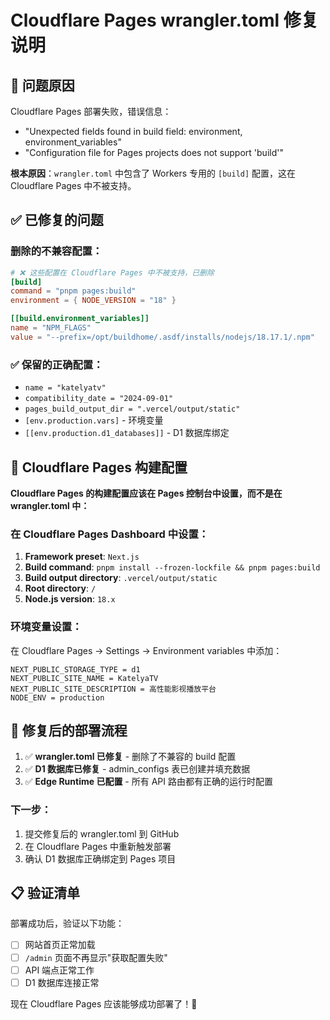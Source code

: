 # Cloudflare Pages wrangler.toml 修复说明

## 🚨 问题原因

Cloudflare Pages 部署失败，错误信息：
- "Unexpected fields found in build field: environment, environment_variables"
- "Configuration file for Pages projects does not support 'build'"

**根本原因**：`wrangler.toml` 中包含了 Workers 专用的 `[build]` 配置，这在 Cloudflare Pages 中不被支持。

## ✅ 已修复的问题

### 删除的不兼容配置：
```toml
# ❌ 这些配置在 Cloudflare Pages 中不被支持，已删除
[build]
command = "pnpm pages:build"
environment = { NODE_VERSION = "18" }

[[build.environment_variables]]
name = "NPM_FLAGS"
value = "--prefix=/opt/buildhome/.asdf/installs/nodejs/18.17.1/.npm"
```

### ✅ 保留的正确配置：
- `name = "katelyatv"`
- `compatibility_date = "2024-09-01"`
- `pages_build_output_dir = ".vercel/output/static"`
- `[env.production.vars]` - 环境变量
- `[[env.production.d1_databases]]` - D1 数据库绑定

## 🔧 Cloudflare Pages 构建配置

**Cloudflare Pages 的构建配置应该在 Pages 控制台中设置，而不是在 wrangler.toml 中：**

### 在 Cloudflare Pages Dashboard 中设置：

1. **Framework preset**: `Next.js`
2. **Build command**: `pnpm install --frozen-lockfile && pnpm pages:build`
3. **Build output directory**: `.vercel/output/static`
4. **Root directory**: `/`
5. **Node.js version**: `18.x`

### 环境变量设置：
在 Cloudflare Pages → Settings → Environment variables 中添加：
```
NEXT_PUBLIC_STORAGE_TYPE = d1
NEXT_PUBLIC_SITE_NAME = KatelyaTV
NEXT_PUBLIC_SITE_DESCRIPTION = 高性能影视播放平台
NODE_ENV = production
```

## 🎯 修复后的部署流程

1. ✅ **wrangler.toml 已修复** - 删除了不兼容的 build 配置
2. ✅ **D1 数据库已修复** - admin_configs 表已创建并填充数据
3. ✅ **Edge Runtime 已配置** - 所有 API 路由都有正确的运行时配置

### 下一步：
1. 提交修复后的 wrangler.toml 到 GitHub
2. 在 Cloudflare Pages 中重新触发部署
3. 确认 D1 数据库正确绑定到 Pages 项目

## 📋 验证清单

部署成功后，验证以下功能：
- [ ] 网站首页正常加载
- [ ] `/admin` 页面不再显示"获取配置失败"
- [ ] API 端点正常工作
- [ ] D1 数据库连接正常

现在 Cloudflare Pages 应该能够成功部署了！🚀
